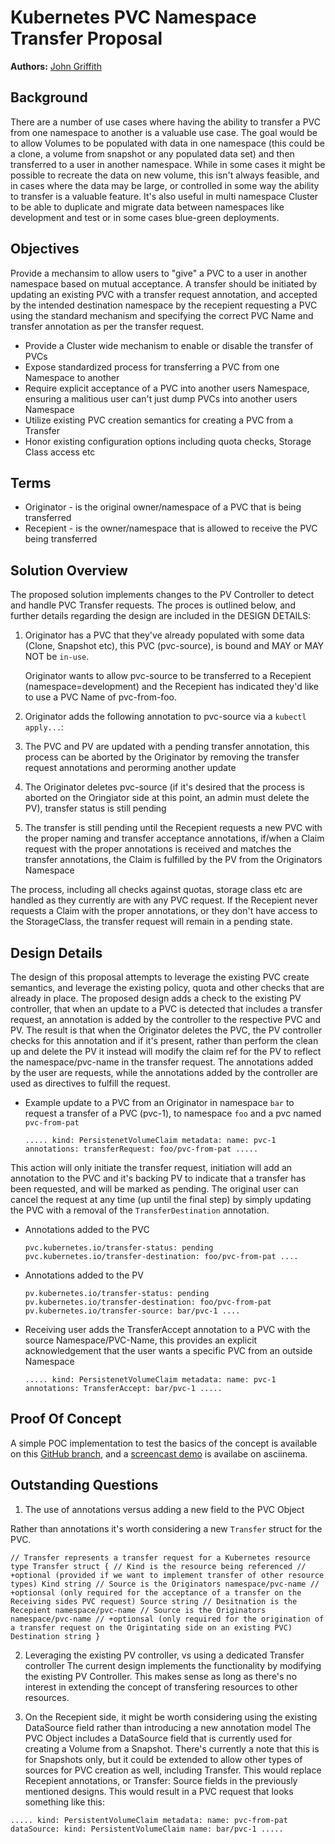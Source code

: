 Kubernetes PVC Namespace Transfer Proposal
==========================================

**Authors:** [John Griffith](https://github.com/j-griffith)

## Background

There are a number of use cases where having the ability to transfer a PVC from one namespace to another is a valuable use case.  The goal would be to allow Volumes to be populated with data in one namespace (this could be a clone, a volume from snapshot or any populated data set) and then transferred to a user in another namespace.  While in some cases it might be possible to recreate the data on new volume, this isn't always feasible, and in cases where the data may be large, or controlled in some way the ability to transfer is a valuable feature.  It's also useful in multi namespace Cluster to be able to duplicate and migrate data between namespaces like development and test or in some cases blue-green deployments.

## Objectives

Provide a mechansim to allow users to "give" a PVC to a user in another namespace based on mutual acceptance.  A transfer should be initiated by updating an existing PVC with a transfer request annotation, and accepted by the intended destination namespace by the recepient requesting a PVC using the standard mechanism and specifying the correct PVC Name and transfer annotation as per the transfer request.

* Provide a Cluster wide mechanism to enable or disable the transfer of PVCs
* Expose standardized process for transferring a PVC from one Namespace to another
* Require explicit acceptance of a PVC into another users Namespace, ensuring a malitious user can't just dump PVCs into another users Namespace
* Utilize existing PVC creation semantics for creating a PVC from a Transfer
* Honor existing configuration options including quota checks, Storage Class access etc

## Terms
* Originator - is the original owner/namespace of a PVC that is being transferred
* Recepient - is the owner/namespace that is allowed to receive the PVC being transferred

## Solution Overview

The proposed solution implements changes to the PV Controller to detect and handle PVC Transfer requests.  The proces is outlined below, and further details regarding the design are included in the DESIGN DETAILS:

1. Originator has a PVC that they've already populated with some data (Clone, Snapshot etc), this PVC (pvc-source), is bound and MAY or MAY NOT be ``in-use``.

    Originator wants to allow pvc-source to be transferred to a Recepient (namespace=development) and the Recepient has indicated they'd like to use a PVC Name of pvc-from-foo.
2. Originator adds the following annotation to pvc-source via a ``kubectl apply...``:
3. The PVC and PV are updated with a pending transfer annotation, this process can be aborted by the Originator by removing the transfer request annotations and perorming another update
4. The Originator deletes pvc-source (if it's desired that the process is aborted on the Oringiator side at this point, an admin must delete the PV), transfer status is still pending
5. The transfer is still pending until the Recepient requests a new PVC with the proper naming and transfer acceptance annotations, if/when a Claim request with the proper annotations is received and matches the transfer annotations, the Claim is fulfilled by the PV from the Originators Namespace

The process, including all checks against quotas, storage class etc are handled as they currently are with any PVC request.  If the Recepient never requests a Claim with the proper annotations, or they don't have access to the StorageClass, the transfer request will remain in a pending state.


## Design Details

The design of this proposal attempts to leverage the existing PVC create semantics, and leverage the existing policy, quota and other checks that are already in place.  The proposed design adds a check to the existing PV controller, that when an update to a PVC is detected that includes a transfer request, an annotation is added by the controller to the respective PVC and PV.  The result is that when the Originator deletes the PVC, the PV controller checks for this annotation and if it's present, rather than perform the clean up and delete the PV it instead will modify the claim ref for the PV to reflect the namespace/pvc-name in the transfer request.  The annotations added by the user are requests, while the annotations added by the controller are used as directives to fulfill the request.

* Example update to a PVC from an Originator in namespace ``bar`` to request a transfer of a PVC (pvc-1), to namespace ``foo`` and a pvc named ``pvc-from-pat``

  ``
 .....
kind: PersistenetVolumeClaim
metadata:
    name: pvc-1
    annotations:
        transferRequest: foo/pvc-from-pat
 .....
 ``

This action will only initiate the transfer request, initiation will add an annotation to the PVC and it's backing PV to indicate that a transfer has been requested, and will be marked as pending.  The original user can cancel the request at any time (up until the final step) by simply updating the PVC with a removal of the ``TransferDestination`` annotation.

* Annotations added to the PVC

  ``
  pvc.kubernetes.io/transfer-status: pending
  pvc.kubernetes.io/transfer-destination: foo/pvc-from-pat
  ....
  ``

* Annotations added to the PV

  ``
  pv.kubernetes.io/transfer-status: pending
  pv.kubernetes.io/transfer-destination: foo/pvc-from-pat
  pv.kubernetes.io/transfer-source: bar/pvc-1
  ....
  ``

* Receiving user adds the TransferAccept annotation to a PVC with the source Namespace/PVC-Name, this provides an explicit acknowledgement that the user wants a specific PVC from an outside Namespace

  ``
 .....
kind: PersistenetVolumeClaim
metadata:
    name: pvc-1
    annotations:
        TransferAccept: bar/pvc-1
.....
  ``
## Proof Of Concept

A simple POC implementation to test the basics of the concept is available on this [GitHub branch](https://github.com/j-griffith/kubernetes/tree/pvc-transfer-poc), and a [screencast demo](https://asciinema.org/a/210854) is availabe on asciinema.

## Outstanding Questions

1. The use of annotations versus adding a new field to the PVC Object

Rather than annotations it's worth considering a new ``Transfer`` struct for the PVC.

``
// Transfer represents a transfer request for a Kubernetes resource
type Transfer struct {
    // Kind is the resource being referenced
	// +optional (provided if we want to implement transfer of other resource types)
    Kind string
	// Source is the Originators namespace/pvc-name
	// +optionsal (only required for the acceptance of a transfer on the Receiving sides PVC request)
    Source string
	// Desitnation is the Recepient namespace/pvc-name
	// Source is the Originators namespace/pvc-name
	// +optionsal (only required for the origination of a transfer request on the Origintating side on an existing PVC)
	Destination string
}
``

2. Leveraging the existing PV controller, vs using a dedicated Transfer controller
   The current design implements the functionality by modifying the existing PV Controller.  This makes sense as long as there's no interest in extending the concept of transfering resources to other resources.

3. On the Recepient side, it might be worth considering using the existing DataSource field rather than introducing a new annotation model
   The PVC Object includes a DataSource field that is currently used for creating a Volume from a Snapshot.  There's currently a note that this is for Snapshots only, but it could be extended to allow other types of sources for PVC creation as well, including Transfer.  This would replace Recepient annotations, or Transfer: Source fields in the previously mentioned designs.  This would result in a PVC request that looks something like this:

``
 .....
kind: PersistentVolumeClaim
metadata:
    name: pvc-from-pat
dataSource:
    kind: PersistentVolumeClaim
	name: bar/pvc-1
 .....
 ``
